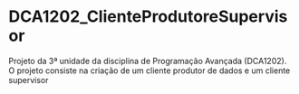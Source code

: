 # DCA1202_ClienteProdutoreSupervisor
Projeto da 3ª unidade da disciplina de Programação Avançada (DCA1202). O projeto consiste na criação de um cliente produtor de dados e um cliente supervisor
